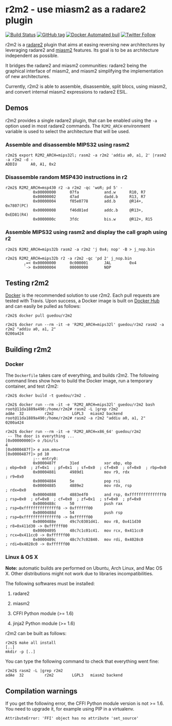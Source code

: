 # r2m2 - use miasm2 as a radare2 plugin

[![Build Status](https://travis-ci.org/guedou/r2m2.svg?branch=master)](https://travis-ci.org/guedou/r2m2)
[![GitHub tag](https://img.shields.io/github/tag/guedou/r2m2.svg)](https://github.com/guedou/r2m2/releases)
[![Docker Automated buil](https://img.shields.io/docker/automated/guedou/r2m2.svg)](https://hub.docker.com/r/guedou/r2m2/)
[![Twitter Follow](https://img.shields.io/twitter/follow/guedou.svg?style=social)](https://twitter.com/intent/follow?screen_name=guedou)

r2m2 is a [radare2](https://github.com/radare/radare2) plugin that aims at easing reversing new architectures by leveraging radare2 and [miasm2](https://github.com/cea-sec/mia) features. Its goal is to be as architecture independent as possible.

It bridges the radare2 and miasm2 communities: radare2 being the graphical interface of miasm2, and miasm2 simplifying the implementation of new architectures.

Currently, r2m2 is able to assemble, disassemble, split blocs, using miasm2,  and convert internal miasm2 expressions to radare2 ESIL.


## Demos

r2m2 provides a single radare2 plugin, that can be enabled using the `-a` option used in most radare2 commands. The `R2M2_ARCH` environment variable is used to select the architecture that will be used.

### Assemble and disassemble MIPS32 using rasm2

```
r2m2$ export R2M2_ARCH=mips32l; rasm2 -a r2m2 'addiu a0, a1, 2' |rasm2 -a r2m2 -d -
ADDIU      A0, A1, 0x2
```

### Disassemble random MSP430 instructions in r2

```
r2m2$ R2M2_ARCH=msp430 r2 -a r2m2 -qc 'woR; pd 5' -
            0x00000000      07fa           and.w      R10, R7
            0x00000002      47ad           dadd.b     R13, R7
            0x00000004      f05e0778       add.b      @R14+, 0x7807(PC)
            0x00000008      f46d81ed       addc.b     @R13+, 0xED81(R4)
            0x0000000c      3fdc           bis.w      @R12+, R15
```

### Assemble MIPS32 using rasm2 and display the call graph using r2

```
r2m2$ R2M2_ARCH=mips32b rasm2 -a r2m2 'j 0x4; nop' -B > j_nop.bin

r2m2$ R2M2_ARCH=mips32b r2 -a r2m2 -qc 'pd 2' j_nop.bin
        ,=< 0x00000000      0c000001       JAL        0x4
        `-> 0x00000004      00000000       NOP
```


## Testing r2m2

[Docker](https://www.docker.com/) is the recommended solution to use r2m2. Each pull requests are tested with Travis. Upon success, a Docker image is built on [Docker Hub](https://hub.docker.com) and can easily be pulled as follows:

```
r2m2$ docker pull guedou/r2m2

r2m2$ docker run --rm -it -e 'R2M2_ARCH=mips32l' guedou/r2m2 rasm2 -a r2m2 "addiu a0, a1, 2"
0200a424
```


## Building r2m2

### Docker

The `Dockerfile` takes care of everything, and builds r2m2.  The following command lines show how to build the Docker image, run a temporary container, and test r2m2:

```
r2m2$ docker build -t guedou/r2m2 .

r2m2$ docker run --rm -it -e 'R2M2_ARCH=mips32l' guedou/r2m2 bash
root@11da1889a490:/home/r2m2# rasm2 -L |grep r2m2
adAe  32         r2m2        LGPL3   miasm2 backend
root@11da1889a490:/home/r2m2# rasm2 -a r2m2 "addiu a0, a1, 2"
0200a424

r2m2$ docker run --rm -it -e 'R2M2_ARCH=x86_64' guedou/r2m2
 -- The door is everything ...
[0x00000000]> o /bin/ls
4
[0x0000487f]> e asm.emu=true
[0x0000487f]> pd 10
            ;-- entry0:
            0x0000487f      31ed           xor ebp, ebp                ; ebp=0x0  ; zf=0x1  ; pf=0x1  ; sf=0x0  ; cf=0x0  ; of=0x0  ; rbp=0x0 
            0x00004881      4989d1         mov r9, rdx                 ; r9=0x0 
            0x00004884      5e             pop rsi                    
            0x00004885      4889e2         mov rdx, rsp                ; rdx=0x0 
            0x00004888      4883e4f0       and rsp, 0xfffffffffffffff0 ; rsp=0x0  ; of=0x0  ; cf=0x0  ; zf=0x1  ; sf=0x0  ; pf=0x0 
            0x0000488c      50             push rax                    ; rsp=0xfffffffffffffff8 -> 0xffffff00
            0x0000488d      54             push rsp                    ; rsp=0xfffffffffffffff0 -> 0xffffff00
            0x0000488e      49c7c0301d41.  mov r8, 0x411d30            ; r8=0x411d30 -> 0xffffff00
            0x00004895      48c7c1c01c41.  mov rcx, 0x411cc0           ; rcx=0x411cc0 -> 0xffffff00
            0x0000489c      48c7c7c02840.  mov rdi, 0x4028c0           ; rdi=0x4028c0 -> 0xffffff00
```

### Linux & OS X

**Note:** automatic builds are performed on Ubuntu, Arch Linux, and Mac OS X.  Other distributions might not work due to libraries incompatibilities.

The following softwares must be installed:

1. radare2

2. miasm2

3. CFFI Python module (>= 1.6)

4. jinja2 Python module (>= 1.6)

r2m2 can be built as follows:
```
r2m2$ make all install
[..]
mkdir -p [..]
```

You can type the following command to check that everything went fine:
```
r2m2$ rasm2 -L |grep r2m2
adAe  32         r2m2        LGPL3   miasm2 backend
```


## Compilation warnings

If you get the following error, the CFFI Python module version is not >= 1.6.  You need to upgrade it, for example using PIP in a virtualenv.
```
AttributeError: 'FFI' object has no attribute 'set_source'
```

